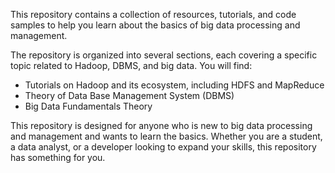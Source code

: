 This repository contains a collection of resources, tutorials, and code samples to help you learn about the basics of big data processing and management.

The repository is organized into several sections, each covering a specific topic related to Hadoop, DBMS, and big data. You will find:

- Tutorials on Hadoop and its ecosystem, including HDFS and MapReduce
- Theory of Data Base Management System (DBMS)
- Big Data Fundamentals Theory

This repository is designed for anyone who is new to big data processing and management and wants to learn the basics. Whether you are a student, a data analyst, or a developer looking to expand your skills, this repository has something for you.
